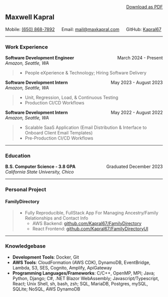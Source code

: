 <div style="float:right"><a href="https://github.com/Kapral67/Resume/releases/latest/download/CSCI_mkapral_12-2023.pdf">Download as PDF</a></div>

## Maxwell Kapral

Mobile: [(650) 868-7892](tel:+16508687892) &emsp; Email: [mail@maxkapral.com](mailto:mail@maxkapral.com) &emsp; GitHub: [Kapral67](https://github.com/Kapral67)

---

### Work Experience

<div style="float: right">March 2024 - Present</div><div style="font-weight: bold;">Software Development Engineer</div>
<div><i>Amazon, Seattle, WA</i></div>

> - People eXperience & Technology; Hiring Software Delivery

<div style="float: right">May 2023 - August 2023</div><div style="font-weight: bold;">Software Development Intern</div>
<div><i>Amazon, Seattle, WA</i></div>

> - Unit, Regression, Load, & Continuous Testing
> - Production CI/CD Workflows

<div style="float: right">May 2022 - August 2022</div><div style="font-weight: bold;">Software Development Intern</div>
<div><i>Amazon, Seattle, WA</i></div>

> - Scalable SaaS Application (Email Distribution & Interface to Onboard Client Email Templates)
> - Pre-Production CI/CD Workflows

---

### Education

<div style="float:right;">Graduated December 2023</div><div style="font-weight:bold;">B.S. Computer Science - 3.8 GPA</div>
<div><i>California State University, Chico</i></div>

---

### Personal Project

#### FamilyDirectory

> - Fully Reproducible, FullStack App For Managing Ancestry/Family Relationships and Contact Info
> 	- AWS Backend: [github.com/Kapral67/FamilyDirectory](https://github.com/Kapral67/FamilyDirectory)
> 	- React Frontend: [github.com/Kapral67/FamilyDirectoryUI](https://github.com/Kapral67/FamilyDirectoryUI)

---

### Knowledgebase

- **Development Tools**: Docker, Git
- **AWS Tools**: CloudFormation (AWS CDK), DynamoDB, EventBridge, Lambda, S3, SES, Cognito, Amplify, ApiGateway
- **Programming Languages/Frameworks**: C/C++, OpenMP, MPI; Java; Python, Django; C#, .NET Blazor WebAssembly; Javascript/Typescript, React; Unix Shell, sh, bash, zsh; SQL, MariaDB, Postgres, mySQL, SQLite; NoSQL, AWS DynamoDB
